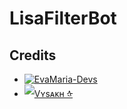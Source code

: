 # LisaFilterBot




## Credits 
* [![EvaMaria-Devs](https://img.shields.io/static/v1?label=EvaMaria&message=devs&color=critical)](https://telegram.dog/TeamEvamaria)
* [![Vʏsᴀᴋʜ ᡧ](https://img.shields.io/static/v1?label=Vʏsᴀᴋʜ+ᡧ&message=Github&color=critical)](https://github.com/VysakhTG)


